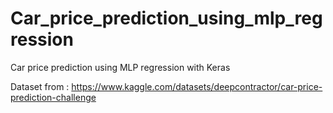 # Car_price_prediction_using_mlp_regression
Car price prediction using MLP regression with Keras

Dataset from : https://www.kaggle.com/datasets/deepcontractor/car-price-prediction-challenge
